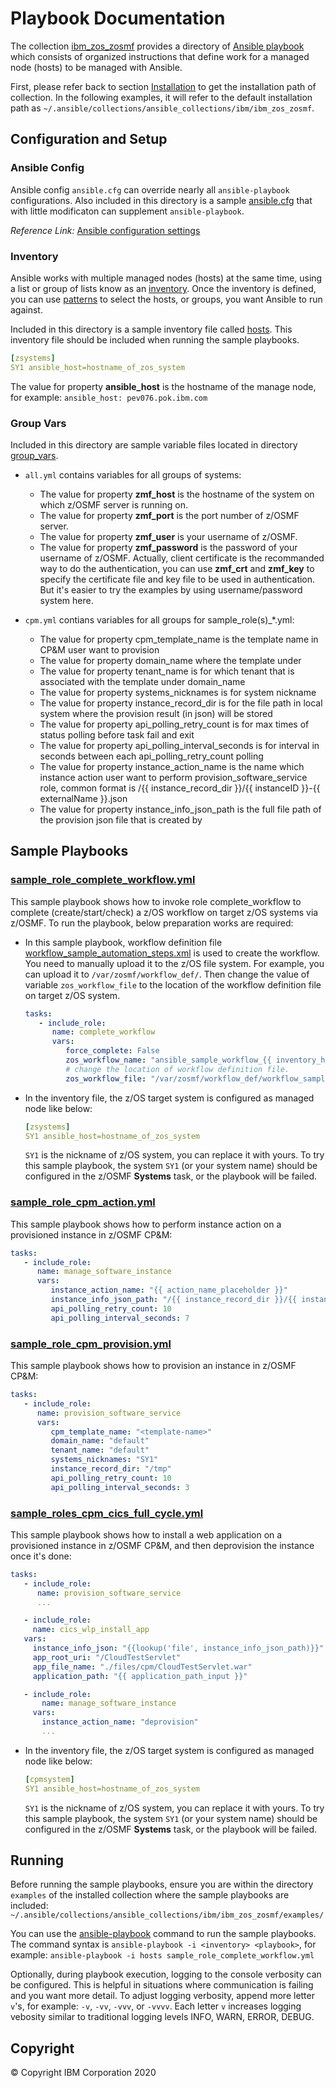 # Playbook Documentation
The collection [ibm_zos_zosmf](../README.md) provides a directory of [Ansible playbook](https://docs.ansible.com/ansible/latest/user_guide/playbooks_intro.html#playbooks-intro) which consists of organized instructions that define work for a managed node (hosts) to be managed with Ansible.

First, please refer back to section [Installation](../README.md#Installation) to get the installation path of collection. In the following examples, it will refer to the default installation path as `~/.ansible/collections/ansible_collections/ibm/ibm_zos_zosmf`.

## Configuration and Setup

### Ansible Config

Ansible config `ansible.cfg` can override nearly all `ansible-playbook` configurations. Also included in this directory is a sample [ansible.cfg](ansible.cfg) that with little modificaton can supplement `ansible-playbook`.

*Reference Link:* [Ansible configuration settings](https://docs.ansible.com/ansible/latest/reference_appendices/config.html#ansible-configuration-settings-locations)

### Inventory

Ansible works with multiple managed nodes (hosts) at the same time, using a list or group of lists know as an [inventory](https://docs.ansible.com/ansible/latest/user_guide/intro_inventory.html). Once the inventory is defined, you can use [patterns](https://docs.ansible.com/ansible/latest/user_guide/intro_patterns.html#intro-patterns) to select the hosts, or groups, you want Ansible to run against.

Included in this directory is a sample inventory file called [hosts](hosts). This inventory file should be included when running the sample playbooks.

```yml
[zsystems]
SY1 ansible_host=hostname_of_zos_system
```

The value for property __ansible_host__ is the hostname of the manage node, for example:
`ansible_host: pev076.pok.ibm.com`

### Group Vars

Included in this directory are sample variable files located in directory [group_vars](group_vars/).

- `all.yml` contains variables for all groups of systems:
  - The value for property __zmf_host__ is the hostname of the system on which z/OSMF server is running on.
  - The value for property __zmf_port__ is the port number of z/OSMF server.
  - The value for property __zmf_user__ is your username of z/OSMF.
  - The value for property __zmf_password__ is the password of your username of z/OSMF. Actually, client certificate is the recommanded way to do the authentication, you can use __zmf_crt__ and __zmf_key__ to specify the certificate file and key file to be used in authentication. But it's easier to try the examples by using username/password system here.

- `cpm.yml` contians variables for all groups for sample_role(s)_*.yml:
  - The value for property cpm_template_name is the template name in CP&M user want to provision
  - The value for property domain_name where the template under
  - The value for property tenant_name is for which tenant that is associated with the template under domain_name
  - The value for property systems_nicknames is for system nickname
  - The value for property instance_record_dir is for the file path in local system where the provision result (in json) will be stored
  - The value for property api_polling_retry_count is for max times of status polling before task fail and exit
  - The value for property api_polling_interval_seconds is for interval in seconds between each api_polling_retry_count polling
  - The value for property instance_action_name is the name which instance action user want to perform provision_software_service role, common format is /{{ instance_record_dir }}/{{ instanceID }}-{{ externalName }}.json
  - The value for property instance_info_json_path is the full file path of the provision json file that is created by

## Sample Playbooks

### [sample_role_complete_workflow.yml](sample_role_complete_workflow.yml)

This sample playbook shows how to invoke role complete_workflow to complete (create/start/check) a z/OS workflow on target z/OS systems via z/OSMF. To run the playbook, below preparation works are required:

- In this sample playbook, workflow definition file [workflow_sample_automation_steps.xml](files/workflow_sample_automation_steps.xml) is used to create the workflow. You need to manually upload it to the z/OS file system. For example, you can upload it to `/var/zosmf/workflow_def/`. Then change the value of variable `zos_workflow_file` to the location of the workflow definition file on target z/OS system.

   ```yaml
   tasks:
      - include_role:
         name: complete_workflow
         vars:
            force_complete: False
            zos_workflow_name: "ansible_sample_workflow_{{ inventory_hostname }}"
            # change the location of workflow definition file.
            zos_workflow_file: "/var/zosmf/workflow_def/workflow_sample_automation_steps.xml"
   ```

- In the inventory file, the z/OS target system is configured as managed node like below:

   ```yml
   [zsystems]
   SY1 ansible_host=hostname_of_zos_system
   ```

   `SY1` is the nickname of z/OS system, you can replace it with yours. To try this sample playbook, the system `SY1` (or your system name) should be configured in the z/OSMF __Systems__ task, or the playbook will be failed.

### [sample_role_cpm_action.yml](sample_role_cpm_action.yml)

This sample playbook shows how to perform instance action on a provisioned instance in z/OSMF CP&M:

   ```yaml
   tasks:
      - include_role:
         name: manage_software_instance
         vars:
            instance_action_name: "{{ action_name_placeholder }}"
            instance_info_json_path: "/{{ instance_record_dir }}/{{ instanceID }}-{{ externalName }}.json"
            api_polling_retry_count: 10
            api_polling_interval_seconds: 7
   ```

### [sample_role_cpm_provision.yml](sample_role_cpm_provision.yml)

This sample playbook shows how to provision an instance in z/OSMF CP&M:

   ```yaml
   tasks:
      - include_role:
         name: provision_software_service
         vars:
            cpm_template_name: "<template-name>"
            domain_name: "default"
            tenant_name: "default"
            systems_nicknames: "SY1"
            instance_record_dir: "/tmp"
            api_polling_retry_count: 10
            api_polling_interval_seconds: 3
   ```

### [sample_roles_cpm_cics_full_cycle.yml](sample_roles_cpm_cics_full_cycle.yml)

This sample playbook shows how to install a web application on a provisioned instance in z/OSMF CP&M, and then deprovision the instance once it's done:

   ```yaml
   tasks:
      - include_role:
         name: provision_software_service
         ...

      - include_role:
        name: cics_wlp_install_app
      vars:
        instance_info_json: "{{lookup('file', instance_info_json_path)}}"
        app_root_uri: "/CloudTestServlet"
        app_file_name: "./files/cpm/CloudTestServlet.war"
        application_path: "{{ application_path_input }}"

      - include_role:
          name: manage_software_instance
        vars:
          instance_action_name: "deprovision"
          ...
   ```

- In the inventory file, the z/OS target system is configured as managed node like below:

   ```yml
   [cpmsystem]
   SY1 ansible_host=hostname_of_zos_system
   ```

   `SY1` is the nickname of z/OS system, you can replace it with yours. To try this sample playbook, the system `SY1` (or your system name) should be configured in the z/OSMF __Systems__ task, or the playbook will be failed.

## Running

Before running the sample playbooks, ensure you are within the directory `examples` of the installed collection where the sample playbooks are included:
`~/.ansible/collections/ansible_collections/ibm/ibm_zos_zosmf/examples/`

You can use the [ansible-playbook](https://docs.ansible.com/ansible/latest/cli/ansible-playbook.html) command to run the sample playbooks. The command syntax is `ansible-playbook -i <inventory> <playbook>`, for example:
`ansible-playbook -i hosts sample_role_complete_workflow.yml`

Optionally, during playbook execution, logging to the console verbosity can be configured. This is helpful in situations where communication is failing and you want more detail. To adjust logging verbosity, append more letter `v`'s, for example: `-v`, `-vv`, `-vvv`, or `-vvvv`. Each letter `v` increases logging vebosity similar to traditional logging levels INFO, WARN, ERROR, DEBUG.

## Copyright

© Copyright IBM Corporation 2020
